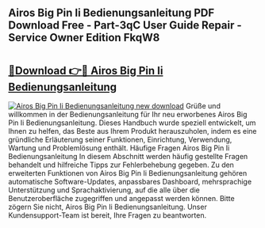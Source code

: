 ## Airos Big Pin Ii Bedienungsanleitung PDF Download Free - Part-3qC User Guide Repair - Service Owner Edition FkqW8

# <h2><a href="http://df544f.blite.top/?on=Airos+Big+Pin+Ii+Bedienungsanleitung">🔗Download 👉🔴 Airos Big Pin Ii Bedienungsanleitung</a></h2>

[![Airos Big Pin Ii Bedienungsanleitung new download](https://i.imgur.com/lujVjoI.png)](http://df544f.blite.top/?on=Airos+Big+Pin+Ii+Bedienungsanleitung)
Grüße und willkommen in der Bedienungsanleitung für Ihr neu erworbenes Airos Big Pin Ii Bedienungsanleitung. Dieses Handbuch wurde speziell entwickelt, um Ihnen zu helfen, das Beste aus Ihrem Produkt herauszuholen, indem es eine gründliche Erläuterung seiner Funktionen, Einrichtung, Verwendung, Wartung und Problemlösung enthält. Häufige Fragen Airos Big Pin Ii Bedienungsanleitung In diesem Abschnitt werden häufig gestellte Fragen behandelt und hilfreiche Tipps zur Fehlerbehebung gegeben. Zu den erweiterten Funktionen von Airos Big Pin Ii Bedienungsanleitung gehören automatische Software-Updates, anpassbares Dashboard, mehrsprachige Unterstützung und Sprachaktivierung, auf die alle über die Benutzeroberfläche zugegriffen und angepasst werden können. Bitte zögern Sie nicht, Airos Big Pin Ii Bedienungsanleitung. Unser Kundensupport-Team ist bereit, Ihre Fragen zu beantworten.
